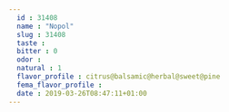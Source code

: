 ```yaml
---
  id : 31408
  name : "Nopol"
  slug : 31408
  taste : 
  bitter : 0
  odor : 
  natural : 1
  flavor_profile : citrus@balsamic@herbal@sweet@pine
  fema_flavor_profile : 
  date : 2019-03-26T08:47:11+01:00
---
```



